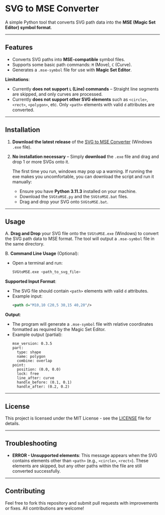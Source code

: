 # SVG to MSE Converter

A simple Python tool that converts SVG path data into the **MSE (Magic Set Editor) symbol format**.

---

## Features
- Converts SVG paths into **MSE-compatible** symbol files.
- Supports some basic path commands: `M` (Move), `C` (Curve).
- Generates a `.mse-symbol` file for use with **Magic Set Editor**.
  
**Limitations**:
- Currently **does not support `L` (Line) commands** – Straight line segments are skipped, and only curves are processed.
- Currently **does not support other SVG elements** such as `<circle>`, `<rect>`, `<polygon>`, etc. Only `<path>` elements with valid `d` attributes are converted.

---

## Installation

1. **Download the latest release** of the [SVG to MSE Converter](https://github.com/CecilArmitais/SVGtoMSE/releases) (Windows `.exe` file).
2. **No installation necessary** – Simply **download** the `.exe` file and drag and drop 1 or more SVGs onto it.

   The first time you run, windows may pop up a warning. If running the exe makes you uncomfortable, you can download the script and run it manually:
   - Ensure you have **Python 3.11.3** installed on your machine.
   - Download the `SVGtoMSE.py` and the `SVGtoMSE.bat` files.
   - Drag and drop your SVG onto `SVGtoMSE.bat`.

---

## Usage

A. **Drag and Drop** your SVG file onto the `SVGtoMSE.exe` (Windows) to convert the SVG path data to MSE format. The tool will output a `.mse-symbol` file in the same directory.

B. **Command Line Usage** (Optional):
   - Open a terminal and run:
     ```sh
     SVGtoMSE.exe <path_to_svg_file>
     ```

**Supported Input Format**:
   - The SVG file should contain `<path>` elements with valid `d` attributes.
   - Example input:
     ```xml
     <path d="M10,10 C20,5 30,15 40,20"/>
     ```

**Output**:
   - The program will generate a `.mse-symbol` file with relative coordinates formatted as required by the Magic Set Editor.
   - Example output (partial):
     ```
	 mse_version: 0.3.5
     part:
       type: shape
       name: polygon
       combine: overlap
     point:
       position: (0.0, 0.0)
       lock: free
       line_after: curve
       handle_before: (0.1, 0.1)
       handle_after: (0.2, 0.2)
     ```

---

## License

This project is licensed under the MIT License - see the [LICENSE](LICENSE) file for details.

---

## Troubleshooting

- **ERROR - Unsupported elements**: This message appears when the SVG contains elements other than `<path>` (e.g., `<circle>`, `<rect>`). These elements are skipped, but any other paths within the file are still converted successfully.

---

## Contributing

Feel free to fork this repository and submit pull requests with improvements or fixes. All contributions are welcome!

